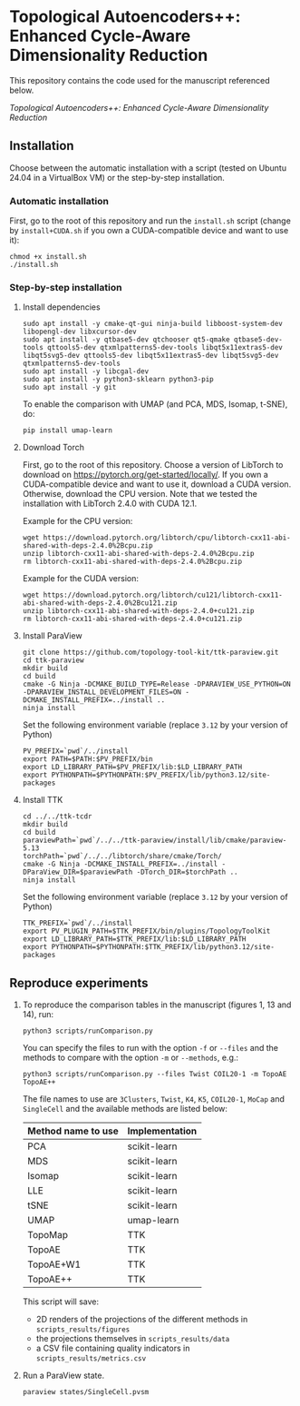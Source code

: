 # Topological Autoencoders++: Enhanced Cycle-Aware Dimensionality Reduction

This repository contains the code used for the manuscript referenced below.

*Topological Autoencoders++: Enhanced Cycle-Aware Dimensionality Reduction*

## Installation

Choose between the automatic installation with a script (tested on Ubuntu 24.04 in a VirtualBox VM) or the step-by-step installation.

### Automatic installation

First, go to the root of this repository and run the `install.sh` script (change by `install+CUDA.sh` if you own a CUDA-compatible device and want to use it):
```
chmod +x install.sh
./install.sh
```

### Step-by-step installation 

1. Install dependencies

   ```
   sudo apt install -y cmake-qt-gui ninja-build libboost-system-dev libopengl-dev libxcursor-dev
   sudo apt install -y qtbase5-dev qtchooser qt5-qmake qtbase5-dev-tools qttools5-dev qtxmlpatterns5-dev-tools libqt5x11extras5-dev libqt5svg5-dev qttools5-dev libqt5x11extras5-dev libqt5svg5-dev qtxmlpatterns5-dev-tools 
   sudo apt install -y libcgal-dev
   sudo apt install -y python3-sklearn python3-pip
   sudo apt install -y git
   ```
   
   To enable the comparison with UMAP (and PCA, MDS, Isomap, t-SNE), do:
   ```
   pip install umap-learn
   ```

2. Download Torch

   First, go to the root of this repository.
   Choose a version of LibTorch to download on https://pytorch.org/get-started/locally/. If you own a CUDA-compatible device and want to use it, download a CUDA version. Otherwise, download the CPU version. Note that we tested the installation with LibTorch 2.4.0 with CUDA 12.1.
   
   Example for the CPU version:
   ```
   wget https://download.pytorch.org/libtorch/cpu/libtorch-cxx11-abi-shared-with-deps-2.4.0%2Bcpu.zip
   unzip libtorch-cxx11-abi-shared-with-deps-2.4.0%2Bcpu.zip
   rm libtorch-cxx11-abi-shared-with-deps-2.4.0%2Bcpu.zip
   ```
   
   Example for the CUDA version:
   ```
   wget https://download.pytorch.org/libtorch/cu121/libtorch-cxx11-abi-shared-with-deps-2.4.0%2Bcu121.zip
   unzip libtorch-cxx11-abi-shared-with-deps-2.4.0+cu121.zip
   rm libtorch-cxx11-abi-shared-with-deps-2.4.0+cu121.zip
   ```

3. Install ParaView

   ```
   git clone https://github.com/topology-tool-kit/ttk-paraview.git
   cd ttk-paraview
   mkdir build
   cd build
   cmake -G Ninja -DCMAKE_BUILD_TYPE=Release -DPARAVIEW_USE_PYTHON=ON -DPARAVIEW_INSTALL_DEVELOPMENT_FILES=ON -DCMAKE_INSTALL_PREFIX=../install ..
   ninja install
   ```
   Set the following environment variable (replace `3.12` by your version of Python)
   ```
   PV_PREFIX=`pwd`/../install
   export PATH=$PATH:$PV_PREFIX/bin
   export LD_LIBRARY_PATH=$PV_PREFIX/lib:$LD_LIBRARY_PATH
   export PYTHONPATH=$PYTHONPATH:$PV_PREFIX/lib/python3.12/site-packages
   ```

4. Install TTK
   
   ```
   cd ../../ttk-tcdr
   mkdir build
   cd build
   paraviewPath=`pwd`/../../ttk-paraview/install/lib/cmake/paraview-5.13
   torchPath=`pwd`/../../libtorch/share/cmake/Torch/
   cmake -G Ninja -DCMAKE_INSTALL_PREFIX=../install -DParaView_DIR=$paraviewPath -DTorch_DIR=$torchPath ..
   ninja install
   ```
   Set the following environment variable (replace `3.12` by your version of Python)
   ```
   TTK_PREFIX=`pwd`/../install
   export PV_PLUGIN_PATH=$TTK_PREFIX/bin/plugins/TopologyToolKit
   export LD_LIBRARY_PATH=$TTK_PREFIX/lib:$LD_LIBRARY_PATH
   export PYTHONPATH=$PYTHONPATH:$TTK_PREFIX/lib/python3.12/site-packages
   ```

## Reproduce experiments

1. To reproduce the comparison tables in the manuscript (figures 1, 13 and 14), run:

   ```
   python3 scripts/runComparison.py
   ```
   
   You can specify the files to run with the option `-f` or `--files` and the methods to compare with the option `-m` or `--methods`, e.g.:
   ```
   python3 scripts/runComparison.py --files Twist COIL20-1 -m TopoAE TopoAE++
   ```
   
   The file names to use are `3Clusters`, `Twist`, `K4`, `K5`, `COIL20-1`, `MoCap` and `SingleCell` and the available methods are listed below:

   | Method name to use | Implementation |
   |--------------------|----------------|
   | PCA                | scikit-learn   |
   | MDS                | scikit-learn   |
   | Isomap             | scikit-learn   |
   | LLE                | scikit-learn   |
   | tSNE               | scikit-learn   |
   | UMAP               | umap-learn     |
   | TopoMap            | TTK            |
   | TopoAE             | TTK            |
   | TopoAE+W1          | TTK            |
   | TopoAE++           | TTK            |

   This script will save:
   * 2D renders of the projections of the different methods in `scripts_results/figures`
   * the projections themselves in `scripts_results/data`
   * a CSV file containing quality indicators in `scripts_results/metrics.csv`

2. Run a ParaView state.
   ```
   paraview states/SingleCell.pvsm
   ```